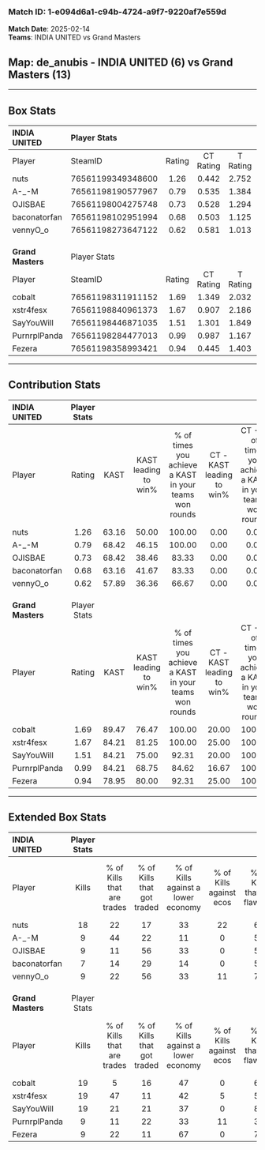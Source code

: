 ### Match ID: 1-e094d6a1-c94b-4724-a9f7-9220af7e559d  
**Match Date**: 2025-02-14  
**Teams**: INDIA UNITED vs Grand Masters  

## **Map**: de_anubis - INDIA UNITED (6) vs Grand Masters (13)  
---  

## Box Stats  

| **INDIA UNITED**  | Player Stats      |        |           |          |       |       |       |         |        |      |     |
| :- | :- | :-: | :-: | :-: | :-: | :-: | :-: | :-: | :-: | :-: | :-: |
| Player            | SteamID           | Rating | CT Rating | T Rating | KAST  |  ADR  | Kills | Assists | Deaths | K/D  | HS% |
| nuts              | 76561199349348600 |  1.26  |   0.442   |  2.752   | 63.16 | 86.4  |  18   |    2    |   13   | 1.38 | 61  |
| A-_-M             | 76561198190577967 |  0.79  |   0.535   |  1.384   | 68.42 | 56.4  |   9   |    1    |   13   | 0.69 | 66  |
| OJISBAE           | 76561198004275748 |  0.73  |   0.528   |  1.294   | 68.42 | 64.5  |   9   |    5    |   17   | 0.53 | 44  |
| baconatorfan      | 76561198102951994 |  0.68  |   0.503   |  1.125   | 63.16 | 54.1  |   7   |    5    |   13   | 0.54 | 14  |
| vennyO_o          | 76561198273647122 |  0.62  |   0.581   |  1.013   | 57.89 | 68.4  |   9   |    7    |   19   | 0.47 | 33  |
|                   |                   |        |           |          |       |       |       |         |        |      |     |
|                   |                   |        |           |          |       |       |       |         |        |      |     |
|                   |                   |        |           |          |       |       |       |         |        |      |     |
| **Grand Masters** | Player Stats      |        |           |          |       |       |       |         |        |      |     |
| Player            | SteamID           | Rating | CT Rating | T Rating | KAST  |  ADR  | Kills | Assists | Deaths | K/D  | HS% |
| cobalt            | 76561198311911152 |  1.69  |   1.349   |  2.032   | 89.47 | 103.6 |  19   |    7    |   9    | 2.11 | 78  |
| xstr4fesx         | 76561198840961373 |  1.67  |   0.907   |  2.186   | 84.21 | 103.8 |  19   |    4    |   8    | 2.38 | 31  |
| SayYouWill        | 76561198446871035 |  1.51  |   1.301   |  1.849   | 84.21 | 84.1  |  19   |    1    |   11   | 1.73 | 63  |
| PurnrplPanda      | 76561198284477013 |  0.99  |   0.987   |  1.167   | 84.21 | 64.9  |   9   |    6    |   12   | 0.75 | 77  |
| Fezera            | 76561198358993421 |  0.94  |   0.445   |  1.403   | 78.95 | 61.2  |   9   |    6    |   12   | 0.75 | 44  |
---  

## Contribution Stats  

| **INDIA UNITED**  | Player Stats |       |                      |                                                        |                           |                                                             |                          |                                                            |
| :- | :-: | :-: | :-: | :-: | :-: | :-: | :-: | :-: |
| Player            |    Rating    | KAST  | KAST leading to win% | % of times you achieve a KAST in your teams won rounds | CT - KAST leading to win% | CT - % of times you achieve a KAST in your teams won rounds | T - KAST leading to win% | T - % of times you achieve a KAST in your teams won rounds |
| nuts              |     1.26     | 63.16 |        50.00         |                         100.00                         |           0.00            |                            0.00                             |          100.00          |                           100.00                           |
| A-_-M             |     0.79     | 68.42 |        46.15         |                         100.00                         |           0.00            |                            0.00                             |          100.00          |                           100.00                           |
| OJISBAE           |     0.73     | 68.42 |        38.46         |                         83.33                          |           0.00            |                            0.00                             |          83.33           |                           83.33                            |
| baconatorfan      |     0.68     | 63.16 |        41.67         |                         83.33                          |           0.00            |                            0.00                             |          83.33           |                           83.33                            |
| vennyO_o          |     0.62     | 57.89 |        36.36         |                         66.67                          |           0.00            |                            0.00                             |          80.00           |                           66.67                            |
|                   |              |       |                      |                                                        |                           |                                                             |                          |                                                            |
|                   |              |       |                      |                                                        |                           |                                                             |                          |                                                            |
|                   |              |       |                      |                                                        |                           |                                                             |                          |                                                            |
| **Grand Masters** | Player Stats |       |                      |                                                        |                           |                                                             |                          |                                                            |
| Player            |    Rating    | KAST  | KAST leading to win% | % of times you achieve a KAST in your teams won rounds | CT - KAST leading to win% | CT - % of times you achieve a KAST in your teams won rounds | T - KAST leading to win% | T - % of times you achieve a KAST in your teams won rounds |
| cobalt            |     1.69     | 89.47 |        76.47         |                         100.00                         |           20.00           |                           100.00                            |          100.00          |                           100.00                           |
| xstr4fesx         |     1.67     | 84.21 |        81.25         |                         100.00                         |           25.00           |                           100.00                            |          100.00          |                           100.00                           |
| SayYouWill        |     1.51     | 84.21 |        75.00         |                         92.31                          |           20.00           |                           100.00                            |          100.00          |                           91.67                            |
| PurnrplPanda      |     0.99     | 84.21 |        68.75         |                         84.62                          |           16.67           |                           100.00                            |          100.00          |                           83.33                            |
| Fezera            |     0.94     | 78.95 |        80.00         |                         92.31                          |           25.00           |                           100.00                            |          100.00          |                           91.67                            |
---  

## Extended Box Stats  

| **INDIA UNITED**  | Player Stats |                            |                            |                                    |                         |                              |                                 |        |                             |                                     |                          |                               |                            |
| :- | :-: | :-: | :-: | :-: | :-: | :-: | :-: | :-: | :-: | :-: | :-: | :-: | :-: |
| Player            |    Kills     | % of Kills that are trades | % of Kills that got traded | % of Kills against a lower economy | % of Kills against ecos | % of Kills that are flawless | % of Kills that are close duels | Deaths | % of Deaths that get traded | % of Deaths against a lower economy | % of Deaths against ecos | % of Deaths that are flawless | % of Deaths that are close |
| nuts              |      18      |             22             |             17             |                 33                 |           22            |              61              |               11                |   13   |              8              |                  8                  |            0             |              85               |             0              |
| A-_-M             |      9       |             44             |             22             |                 11                 |            0            |              56              |                0                |   13   |             15              |                  8                  |            0             |              62               |             0              |
| OJISBAE           |      9       |             11             |             56             |                 33                 |            0            |              56              |               22                |   17   |             18              |                 18                  |            6             |              71               |             18             |
| baconatorfan      |      7       |             14             |             29             |                 14                 |            0            |              57              |                0                |   13   |             15              |                  0                  |            0             |              54               |             23             |
| vennyO_o          |      9       |             22             |             56             |                 33                 |           11            |              78              |                0                |   19   |             21              |                 16                  |            5             |              53               |             11             |
|                   |              |                            |                            |                                    |                         |                              |                                 |        |                             |                                     |                          |                               |                            |
|                   |              |                            |                            |                                    |                         |                              |                                 |        |                             |                                     |                          |                               |                            |
|                   |              |                            |                            |                                    |                         |                              |                                 |        |                             |                                     |                          |                               |                            |
| **Grand Masters** | Player Stats |                            |                            |                                    |                         |                              |                                 |        |                             |                                     |                          |                               |                            |
| Player            |    Kills     | % of Kills that are trades | % of Kills that got traded | % of Kills against a lower economy | % of Kills against ecos | % of Kills that are flawless | % of Kills that are close duels | Deaths | % of Deaths that get traded | % of Deaths against a lower economy | % of Deaths against ecos | % of Deaths that are flawless | % of Deaths that are close |
| cobalt            |      19      |             5              |             16             |                 47                 |            0            |              63              |               16                |   9    |             33              |                 44                  |            0             |              44               |             22             |
| xstr4fesx         |      19      |             47             |             11             |                 42                 |            5            |              53              |               11                |   8    |             13              |                 13                  |            0             |              50               |             13             |
| SayYouWill        |      19      |             21             |             21             |                 37                 |            0            |              84              |                5                |   11   |             45              |                 27                  |            0             |              82               |             0              |
| PurnrplPanda      |      9       |             11             |             22             |                 33                 |           11            |              33              |               11                |   12   |             33              |                 33                  |            8             |              58               |             0              |
| Fezera            |      9       |             22             |             11             |                 67                 |            0            |              78              |               11                |   12   |             33              |                 17                  |            0             |              67               |             8              |
